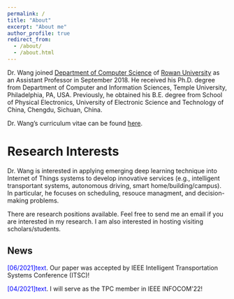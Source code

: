 ```yaml
---
permalink: /
title: "About"
excerpt: "About me"
author_profile: true
redirect_from: 
  - /about/
  - /about.html
---
```


Dr. Wang joined [Department of Computer Science](https://csm.rowan.edu/departments/cs/index.html) of [Rowan University](https://www.rowan.edu/) as an Assistant Professor in September 2018. He received his Ph.D. degree from Department of Computer and Information Sciences, Temple University, Philadelphia, PA, USA. Previously, he obtained his B.E. degree from School of Physical Electronics, University of Electronic Science and Technology of China, Chengdu, Sichuan, China.

Dr. Wang’s curriculum vitae can be found [here](CV_Ning_Wang.pdf).


Research Interests
======
Dr. Wang is interested in applying emerging deep learning technique into Internet of Things systems to develop innovative services (e.g., intelligent transportant systems, autonomous driving, smart home/building/campus). In particular, he focuses on scheduling, resouce managment, and decision-making problems. 


There are research positions available. Feel free to send me an email if you are interested in my research. I am also interested in hosting visiting scholars/students.

News
------
 <span style="color:blue"> [06/2021]text</span>.  Our paper was accepted by IEEE Intelligent Transportation Systems Conference (ITSC)!

 <span style="color:blue"> [04/2021]text</span>.  I will serve as the TPC member in IEEE INFOCOM'22!
